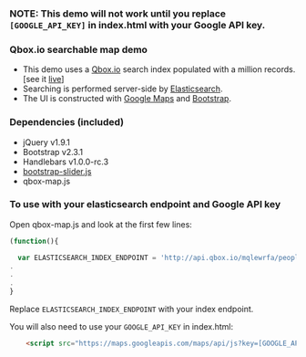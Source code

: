 ### NOTE: This demo will not work until you replace `[GOOGLE_API_KEY]` in index.html with your Google API key.

### Qbox.io searchable map demo

- This demo uses a [Qbox.io](http://qbox.io) search index populated with a million records. [see it [live](http://qbox.io/demos/map)]
- Searching is performed server-side by [Elasticsearch](http://www.elasticsearch.org).
- The UI is constructed with [Google Maps](https://developers.google.com/maps/documentation/javascript/) and [Bootstrap](http://twitter.github.io/bootstrap).

### Dependencies (included)

- jQuery v1.9.1
- Bootstrap v2.3.1
- Handlebars v1.0.0-rc.3
- [bootstrap-slider.js](http://www.eyecon.ro/bootstrap-slider/)
- qbox-map.js


### To use with your elasticsearch endpoint and Google API key
Open qbox-map.js and look at the first few lines: 

```javascript
(function(){

  var ELASTICSEARCH_INDEX_ENDPOINT = 'http://api.qbox.io/mqlewrfa/people/person';
.
.
.
}
```
Replace `ELASTICSEARCH_INDEX_ENDPOINT` with your index endpoint.

You will also need to use your `GOOGLE_API_KEY` in index.html:

```html
    <script src="https://maps.googleapis.com/maps/api/js?key=[GOOGLE_API_KEY]&amp;sensor=false"></script>
```